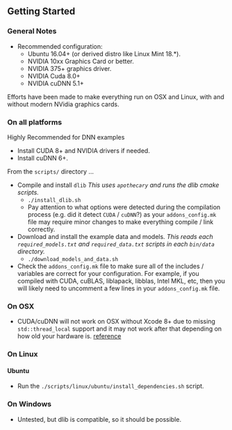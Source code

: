 ## Getting Started

### General Notes
- Recommended configuration:
  - Ubuntu 16.04+ (or derived distro like Linux Mint 18.\*).
  - NVIDIA 10xx Graphics Card or better.
  - NVIDIA 375+ graphics driver.
  - NVIDIA Cuda 8.0+
  - NVIDIA cuDNN 5.1+

Efforts have been made to make everything run on OSX and Linux, with and without modern NVidia graphics cards.

### On all platforms

Highly Recommended for DNN examples
  - Install CUDA 8+ and NVIDIA drivers if needed.
  - Install cuDNN 6+.

From the `scripts/` directory ...
- Compile and install `dlib` _This uses `apothecary` and runs the dlib cmake scripts._
  - `./install_dlib.sh`
  - Pay attention to what options were detected during the compilation process (e.g. did it detect `CUDA` / `cuDNN`?) as your `addons_config.mk` file may require minor changes to make everything compile / link correctly.
- Download and install the example data and models. _This reads each `required_models.txt` and `required_data.txt` scripts in each `bin/data` directory._
  - `./download_models_and_data.sh`
- Check the `addons_config.mk` file to make sure all of the includes / variables are correct for your configuration. For example, if you compiled with CUDA, cuBLAS, liblapack, libblas, Intel MKL, etc, then you will likely need to uncomment a few lines in your `addons_config.mk` file.

### On OSX
- CUDA/cuDNN will not work on OSX without Xcode 8+ due to missing `std::thread_local` support and it may not work after that depending on how old your hardware is. [reference](https://stackoverflow.com/questions/28094794/why-does-apple-clang-disallow-c11-thread-local-when-official-clang-supports)

### On Linux
#### Ubuntu
  - Run the `./scripts/linux/ubuntu/install_dependencies.sh` script.

### On Windows
- Untested, but dlib is compatible, so it should be possible.
